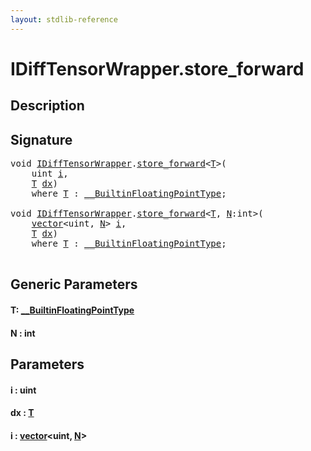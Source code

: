 ```yaml
---
layout: stdlib-reference
---
```


# IDiffTensorWrapper\.store\_forward

## Description





## Signature 

<pre>
<span class="code_keyword">void</span> <a href="../index.html" class="code_type">IDiffTensorWrapper</a>.<a href=".html">store_forward</a>&lt;<a href=".html#typeparam-T" class="code_type">T</a>&gt;(
    <span class="code_keyword">uint</span> <a href=".html#decl-i" class="code_param">i</a>,
    <a href=".html#typeparam-T" class="code_type">T</a> <a href=".html#decl-dx" class="code_param">dx</a>)
    <span class='code_keyword'>where</span> <a href=".html#typeparam-T" class="code_type">T</a> : <a href="../../0_builtinfloatingpointtype-029hm/index.html" class="code_type">__BuiltinFloatingPointType</a>;

<span class="code_keyword">void</span> <a href="../index.html" class="code_type">IDiffTensorWrapper</a>.<a href=".html">store_forward</a>&lt;<a href=".html#typeparam-T" class="code_type">T</a>, <a href=".html#decl-N" class="code_var">N</a>:<span class="code_keyword">int</span>&gt;(
    <a href="../../../types/vector/index.html" class="code_type">vector</a>&lt;<span class="code_keyword">uint</span>, <a href=".html#decl-N" class="code_var">N</a>&gt; <a href=".html#decl-i" class="code_param">i</a>,
    <a href=".html#typeparam-T" class="code_type">T</a> <a href=".html#decl-dx" class="code_param">dx</a>)
    <span class='code_keyword'>where</span> <a href=".html#typeparam-T" class="code_type">T</a> : <a href="../../0_builtinfloatingpointtype-029hm/index.html" class="code_type">__BuiltinFloatingPointType</a>;

</pre>

## Generic Parameters

####  <a id="typeparam-T"></a>T: [\_\_BuiltinFloatingPointType](../../0_builtinfloatingpointtype-029hm/index.html)
####  <a id="decl-N"></a>N  : int

## Parameters

####  <a id="decl-i"></a>i  : uint
####  <a id="decl-dx"></a>dx  : [T](.html#typeparam-T)
####  <a id="decl-i"></a>i  : [vector](../../../types/vector/index.html)\<uint, [N](../../../types/vector/index.html#decl-N)\>

